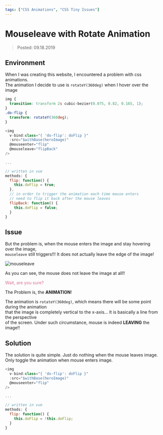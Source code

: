 ```yaml
---
tags: ["CSS Animations", "CSS Tiny Issues"]
---
```


# Mouseleave with Rotate Animation
> Posted: 09.18.2019

<Tag />

## Environment

When I was creating this website, I encountered a problem with css animations.  
The animation I decide to use is `rotateY(360deg)` when I hover over the image

```css
img {
  transition: transform 2s cubic-bezier(0.075, 0.82, 0.165, 1);
}
.do-flip {
  transform: rotateY(360deg);
}
```

```javascript
<img
  v-bind:class="{ 'do-flip': doFlip }"
  :src="$withBase(heroImage)"
  @mouseenter="flip"
  @mouseleave="flipBack"
/>

...

// written in vue
methods: {
  flip: function() {
    this.doFlip = true;
  },
  // in order to trigger the animation each time mouse enters
  // need to flip it back after the mouse leaves
  flipBack: function() {
    this.doFlip = false;
  }
}
```

## Issue

But the problem is, when the mouse enters the image and stay hovering over the image,  
`mouseleave` still triggers!!! It does not actually leave the edge of the image!

![mouseleave](/mouseleave.gif)

As you can see, the mouse does not leave the image at all!!

<span style='color: palevioletred'>Wait, are you sure? </span>

The Problem is, the **ANIMATION**!

The animation is `rotateY(360deg)`, which means there will be some point during the animation  
that the image is completely vertical to the x-axis... It is basically a line from the perspective  
of the screen. Under such circumstance, mouse is indeed **LEAVING** the image!!

## Solution

The solution is quite simple. Just do nothing when the mouse leaves image.  
Only toggle the animation when mouse enters image.

```javascript
<img
  v-bind:class="{ 'do-flip': doFlip }"
  :src="$withBase(heroImage)"
  @mouseenter="flip"
/>

...

// written in vue
methods: {
  flip: function() {
    this.doFlip = !this.doFlip;
  }
}
```

<Disqus />